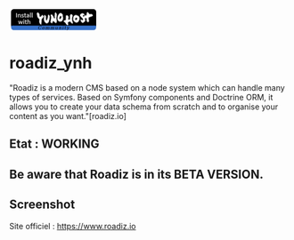 [![Install Roadiz with YunoHost](https://github.com/ABLD/install-app/blob/master/install-with-yunohost-community.png)](https://install-app.yunohost.org/?app=roadiz)

# roadiz_ynh
"Roadiz is a modern CMS based on a node system which can handle many types of services. Based on Symfony components and Doctrine ORM, it allows you to create your data schema from scratch and to organise your content as you want."[roadiz.io]
<br> 

## Etat : WORKING
## Be aware that Roadiz is in its BETA VERSION.  
## Screenshot


Site officiel : https://www.roadiz.io

